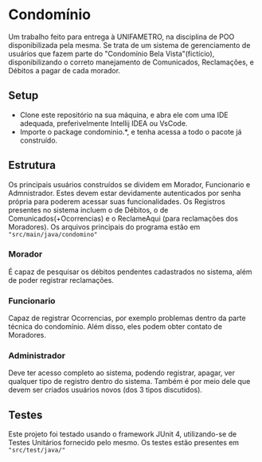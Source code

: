 # Condomínio
Um trabalho feito para entrega à UNIFAMETRO, na disciplina de POO disponibilizada pela mesma.
Se trata de um sistema de gerenciamento de usuários que fazem parte do "Condomínio Bela Vista"(fictício),
disponibilizando o correto manejamento de Comunicados, Reclamações, e Débitos a pagar de cada morador.

## Setup
- Clone este repositório na sua máquina, e abra ele com uma IDE adequada, preferivelmente Intellij IDEA ou VsCode.
- Importe o package condominio.*, e tenha acessa a todo o pacote já construído.

## Estrutura
Os principais usuários construídos se dividem em Morador, Funcionario e Admnistrador.
Estes devem estar devidamente autenticados por senha própria para poderem acessar suas funcionalidades.
Os Registros presentes no sistema incluem o de Débitos, o de Comunicados(+Ocorrencias) e o ReclameAqui (para reclamações dos Moradores).
Os arquivos principais do programa estão em <code>"src/main/java/condomino"</code>

### Morador
É capaz de pesquisar os débitos pendentes cadastrados no sistema,
além de poder registrar reclamações.

### Funcionario
Capaz de registrar Ocorrencias, por exemplo problemas dentro da parte técnica do condomínio.
Além disso, eles podem obter contato de Moradores.

### Administrador
Deve ter acesso completo ao sistema, podendo registrar, apagar, ver qualquer tipo de registro dentro do sistema.
Também é por meio dele que devem ser criados usuários novos (dos 3 tipos discutidos).

## Testes
Este projeto foi testado usando o framework JUnit 4, utilizando-se de Testes Unitários fornecido pelo mesmo.
Os testes estão presentes em <code>"src/test/java/"</code>

